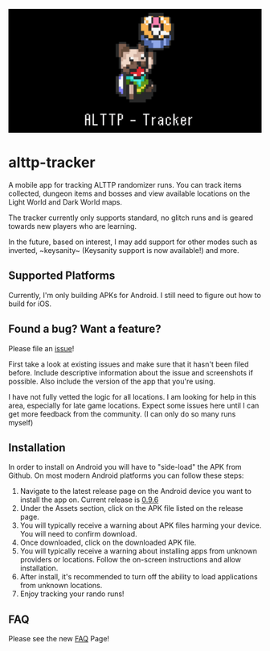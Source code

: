 ![ALTTP - Tracker](https://github.com/thecodeflayer/alttp-tracker/blob/master/assets/feature_graphic.png)

# alttp-tracker
A mobile app for tracking ALTTP randomizer runs. You can track items collected, dungeon items and bosses and view available locations on the Light World and Dark World maps.

The tracker currently only supports standard, no glitch runs and is geared towards new players who are learning.

In the future, based on interest, I may add support for other modes such as inverted, ~keysanity~ (Keysanity support is now available!) and more.

## Supported Platforms
Currently, I'm only building APKs for Android. I still need to figure out how to build for iOS.

## Found a bug? Want a feature?
Please file an [issue](https://github.com/thecodeflayer/alttp-tracker/issues)!

First take a look at existing issues and make sure that it hasn't been filed before. Include descriptive information about the issue and screenshots if possible. Also include the version of the app that you're using.

I have not fully vetted the logic for all locations. I am looking for help in this area, especially for late game locations. Expect some issues here until I can get more feedback from the community. (I can only do so many runs myself)

## Installation
In order to install on Android you will have to "side-load" the APK from Github. On most modern Android platforms you can follow these steps:
1. Navigate to the latest release page on the Android device you want to install the app on. Current release is [0.9.6](https://github.com/thecodeflayer/alttp-tracker/releases/tag/0.9.6)
2. Under the Assets section, click on the APK file listed on the release page.
3. You will typically receive a warning about APK files harming your device. You will need to confirm download.
4. Once downloaded, click on the downloaded APK file.
5. You will typically receive a warning about installing apps from unknown providers or locations. Follow the on-screen instructions and allow installation.
6. After install, it's recommended to turn off the ability to load applications from unknown locations.
7. Enjoy tracking your rando runs!

## FAQ
Please see the new [FAQ](https://github.com/thecodeflayer/alttp-tracker/blob/master/FAQ.md) Page!
